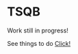 # TSQB
Work still in progress!

See things to do [Click!](https://github.com/WebXScripts/TSQB/issues/1)
